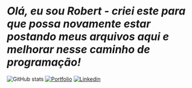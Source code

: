 # _Olá, eu sou Robert_ _- criei este para que possa novamente estar postando meus arquivos aqui e melhorar nesse caminho de programação!_   
![GitHub stats](https://github-readme-stats-sigma-five.vercel.app/api?username=robertdesmaio&show_icons=true&theme=radical)
[![Portfolio](https://img.shields.io/badge/website-000000?style=for-the-badge&logo=About.me&logoColor=white)](https://beacons.ai/robertsmaio)
[![Linkedin](https://img.shields.io/badge/LinkedIn-0077B5?style=for-the-badge&logo=linkedin&logoColor=white)](https://www.linkedin.com/in/robert-de-s-maio/)
